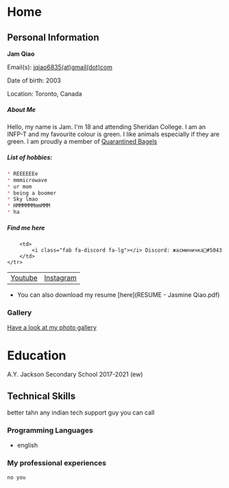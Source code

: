 # Home

<script src="https://kit.fontawesome.com/6d173168d3.js" crossorigin="anonymous"></script>

## Personal Information
**Jam Qiao**

Email(s): [jqiao6835(at)gmail(dot)com](mailto:jqiao6835@gmail.com)

Date of birth: 2003

Location: Toronto, Canada

##### About Me

Hello, my name is Jam.
I'm 18 and attending Sheridan College.
I am an INFP-T and my favourite colour is green.
I like animals especially if they are green.
I am proudly a member of <a href="https://discord.gg/PZaPX5Mt" target="blank"></i> Quarantined Bagels</a>
       

##### List of hobbies:
```markdown
* REEEEEEe
* mmmicrowave
* ur mom
* being a boomer
* Sky lmao
* HMMMMMMmmMMM
* ha
```

##### Find me here

<table>
    <tr>
        <td>
            <a href="https://www.youtube.com/channel/UCKW-d_GlZ-sblBa18tChqbw" target="blank"><i class="fab fa-youtube fa-lg"></i> Youtube</a>
        </td>
        <td>
            <a href="https://www.instagram.com/jqwq_art/" target="blank"><i class="fab fa-instagram fa-lg"></i> Instagram</a>
        </td>
        
        <td>
            <i class="fab fa-discord fa-lg"></i> Discord: жасминичка💚#5043
        </td>
    </tr>
</table>

* <i class="fas fa-file fa-lg"></i> You can also download my resume [here](RESUME - Jasmine Qiao.pdf)

### Gallery

[Have a look at my photo gallery](/photo.md)

# Education

A.Y. Jackson Secondary School 2017-2021 (ew)

## Technical Skills
better tahn any indian tech support guy you can call
### Programming Languages

* english

### My professional experiences

```markdown
no you
```
